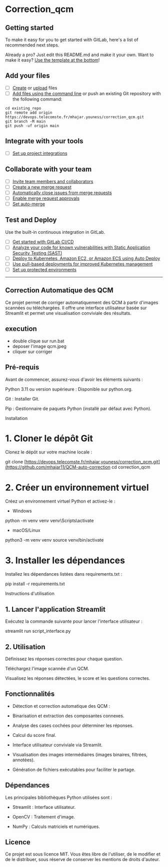 # Correction_qcm



## Getting started

To make it easy for you to get started with GitLab, here's a list of recommended next steps.

Already a pro? Just edit this README.md and make it your own. Want to make it easy? [Use the template at the bottom](#editing-this-readme)!

## Add your files

- [ ] [Create](https://docs.gitlab.com/ee/user/project/repository/web_editor.html#create-a-file) or [upload](https://docs.gitlab.com/ee/user/project/repository/web_editor.html#upload-a-file) files
- [ ] [Add files using the command line](https://docs.gitlab.com/ee/gitlab-basics/add-file.html#add-a-file-using-the-command-line) or push an existing Git repository with the following command:

```
cd existing_repo
git remote add origin https://devops.telecomste.fr/mhajar.youness/correction_qcm.git
git branch -M main
git push -uf origin main
```

## Integrate with your tools

- [ ] [Set up project integrations](https://devops.telecomste.fr/mhajar.youness/correction_qcm/-/settings/integrations)

## Collaborate with your team

- [ ] [Invite team members and collaborators](https://docs.gitlab.com/ee/user/project/members/)
- [ ] [Create a new merge request](https://docs.gitlab.com/ee/user/project/merge_requests/creating_merge_requests.html)
- [ ] [Automatically close issues from merge requests](https://docs.gitlab.com/ee/user/project/issues/managing_issues.html#closing-issues-automatically)
- [ ] [Enable merge request approvals](https://docs.gitlab.com/ee/user/project/merge_requests/approvals/)
- [ ] [Set auto-merge](https://docs.gitlab.com/ee/user/project/merge_requests/merge_when_pipeline_succeeds.html)

## Test and Deploy

Use the built-in continuous integration in GitLab.

- [ ] [Get started with GitLab CI/CD](https://docs.gitlab.com/ee/ci/quick_start/index.html)
- [ ] [Analyze your code for known vulnerabilities with Static Application Security Testing (SAST)](https://docs.gitlab.com/ee/user/application_security/sast/)
- [ ] [Deploy to Kubernetes, Amazon EC2, or Amazon ECS using Auto Deploy](https://docs.gitlab.com/ee/topics/autodevops/requirements.html)
- [ ] [Use pull-based deployments for improved Kubernetes management](https://docs.gitlab.com/ee/user/clusters/agent/)
- [ ] [Set up protected environments](https://docs.gitlab.com/ee/ci/environments/protected_environments.html)

***

## Correction Automatique des QCM

Ce projet permet de corriger automatiquement des QCM à partir d'images scannées ou téléchargées. Il offre une interface utilisateur basée sur Streamlit et permet une visualisation conviviale des résultats.
## execution 

* double clique sur run.bat 
* deposer l'image qcm.jpeg
* cliquer sur corriger

## Pré-requis

Avant de commencer, assurez-vous d'avoir les éléments suivants :

Python 3.11 ou version supérieure : Disponible sur python.org.

Git : Installer Git.

Pip : Gestionnaire de paquets Python (installé par défaut avec Python).

Installation

# 1. Cloner le dépôt Git

Clonez le dépôt sur votre machine locale :

git clone [https://devops.telecomste.fr/mhajar.youness/correction_qcm.git](https://github.com/mhajar11/QCM-auto-correction
cd correction_qcm

# 2. Créer un environnement virtuel

Créez un environnement virtuel Python et activez-le :

- Windows

python -m venv venv
venv\Scripts\activate

- macOS/Linux

python3 -m venv venv
source venv/bin/activate

# 3. Installer les dépendances

Installez les dépendances listées dans requirements.txt :

pip install -r requirements.txt

Instructions d'utilisation

## 1. Lancer l'application Streamlit

Exécutez la commande suivante pour lancer l'interface utilisateur :

streamlit run script_interface.py

## 2. Utilisation

Définissez les réponses correctes pour chaque question.

Téléchargez l'image scannée d'un QCM.

Visualisez les réponses détectées, le score et les questions correctes.


## Fonctionnalités

- Détection et correction automatique des QCM :

- Binarisation et extraction des composantes connexes.

- Analyse des cases cochées pour déterminer les réponses.

- Calcul du score final.

- Interface utilisateur conviviale via Streamlit.

- Visualisation des images intermédiaires (images binaires, filtrées, annotées).

- Génération de fichiers exécutables pour faciliter le partage.

## Dépendances

Les principales bibliothèques Python utilisées sont :

* Streamlit : Interface utilisateur.

* OpenCV : Traitement d'image.

* NumPy : Calculs matriciels et numériques.

## Licence

Ce projet est sous licence MIT. Vous êtes libre de l'utiliser, de le modifier et de le distribuer, sous réserve de conserver les mentions de droits d'auteur.
